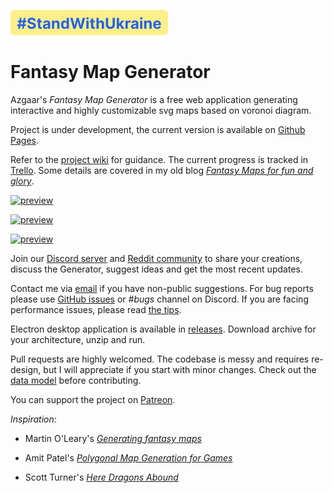 [![Stand With Ukraine](https://raw.githubusercontent.com/vshymanskyy/StandWithUkraine/main/badges/StandWithUkraine.svg)](https://stand-with-ukraine.pp.ua)

# Fantasy Map Generator

Azgaar's _Fantasy Map Generator_ is a free web application generating interactive and highly customizable svg maps based on voronoi diagram.

Project is under development, the current version is available on [Github Pages](https://azgaar.github.io/Fantasy-Map-Generator).

Refer to the [project wiki](https://github.com/Azgaar/Fantasy-Map-Generator/wiki) for guidance. The current progress is tracked in [Trello](https://trello.com/b/7x832DG4/fantasy-map-generator). Some details are covered in my old blog [_Fantasy Maps for fun and glory_](https://azgaar.wordpress.com).

[![preview](https://cdn.discordapp.com/attachments/587406457725779968/594840629213659136/preview1.png)](https://i.redd.it/8bf81ir2cy631.png)

[![preview](https://cdn.discordapp.com/attachments/587406457725779968/594840633911279636/preview2.png)](https://cdn.discordapp.com/attachments/515359185664344071/593888810782162964/The_Wichin_Island_sepia.png)

[![preview](https://cdn.discordapp.com/attachments/587406457725779968/594840632296734720/preview3.png)](https://cdn.discordapp.com/attachments/515359096925454350/593891237984206848/The_Wichin_Island_-_diplomacy.png)

Join our [Discord server](https://discordapp.com/invite/X7E84HU) and [Reddit community](https://www.reddit.com/r/FantasyMapGenerator) to share your creations, discuss the Generator, suggest ideas and get the most recent updates.

Contact me via [email](mailto:azgaar.fmg@yandex.com) if you have non-public suggestions. For bug reports please use [GitHub issues](https://github.com/Azgaar/Fantasy-Map-Generator/issues) or _#bugs_ channel on Discord. If you are facing performance issues, please read [the tips](https://github.com/Azgaar/Fantasy-Map-Generator/wiki/Tips#performance-tips).

Electron desktop application is available in [releases](https://github.com/Azgaar/Fantasy-Map-Generator/releases). Download archive for your architecture, unzip and run.

Pull requests are highly welcomed. The codebase is messy and requires re-design, but I will appreciate if you start with minor changes. Check out the [data model](https://github.com/Azgaar/Fantasy-Map-Generator/wiki/Data-model) before contributing.

You can support the project on [Patreon](https://www.patreon.com/azgaar).

_Inspiration:_

- Martin O'Leary's [_Generating fantasy maps_](https://mewo2.com/notes/terrain)

- Amit Patel's [_Polygonal Map Generation for Games_](http://www-cs-students.stanford.edu/~amitp/game-programming/polygon-map-generation)

- Scott Turner's [_Here Dragons Abound_](https://heredragonsabound.blogspot.com)
